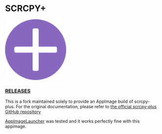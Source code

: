 # SCRCPY+

<img src="https://github.com/Frontesque/scrcpy-plus/blob/main/application/src-tauri/icons/Square150x150Logo.png?raw=true" alt="scrcpy-plus icon" width="200"/>

### [RELEASES](https://github.com/ikervk/scrcpy-plus-appimage/releases)

This is a fork maintained solely to provide an AppImage build of scrcpy-plus.
For the original documentation, please refer to [the official scrcpy-plus GitHub repository](https://github.com/Frontesque/scrcpy-plus)

[AppImageLauncher](https://github.com/TheAssassin/AppImageLauncher) was tested and it works perfectly fine with this appimage.
